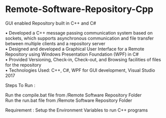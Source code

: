 # Remote-Software-Repository-Cpp
GUI enabled Repository built in C++ and C#

•	Developed a C++ message passing communication system based on sockets, which supports asynchronous communication and file transfer between multiple clients and a repository server <br/>
•	Designed and developed a Graphical User Interface for a Remote Repository using Windows Presentation Foundation (WPF) in C#  <br/>
•	Provided Versioning, Check-in, Check-out, and Browsing facilities of files for the repository  <br/>
•	Technologies Used: C++, C#, WPF for GUI development, Visual Studio 2017  <br/>

Steps To Run : <br/>

Run the compile.bat file from /Remote Software Repository Folder <br/>
Run the run.bat file from /Remote Software Repository Folder <br/>


Requirement : Setup the Environment Variables to run C++ programs <br/>




